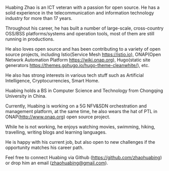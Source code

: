 Huabing Zhao is an ICT veteran with a passion for open source. He has a solid experience in the telecommunication and information technology industry for more than 17 years. 

Throughout his career, he has built a number of large-scale, cross-country OSS/BSS platforms/systems and operation tools, most of them are still running in productions. 

He also loves open source and has been contributing to a variety of open source projects, including Istio(Service Mesh https://istio.io), ONAP(Open Network Automation Platform https://wiki.onap.org), Hugo(static site generators https://themes.gohugo.io/hugo-theme-cleanwhite/), etc. 

He also has strong interests in various tech stuff such as Artificial Intelligence, Cryptocurrencies, Smart Home.

Huabing holds a BS in Computer Science and Technology from Chongqing University in China. 

Currently, Huabing is working on a 5G NFV&SDN orchestration and management platform, at the same time, he also wears the hat of PTL in ONAP(http://www.onap.org) open source project. 

While he is not working, he enjoys watching movies, swimming, hiking, travelling, writing blogs and learning languages. 

He is happy with his current job, but also open to new challenges if the opportunity matches his career path.  
 
Feel free to connect Huabing via Github (https://github.com/zhaohuabing) or drop him an email (zhaohuabing@gmail.com).
